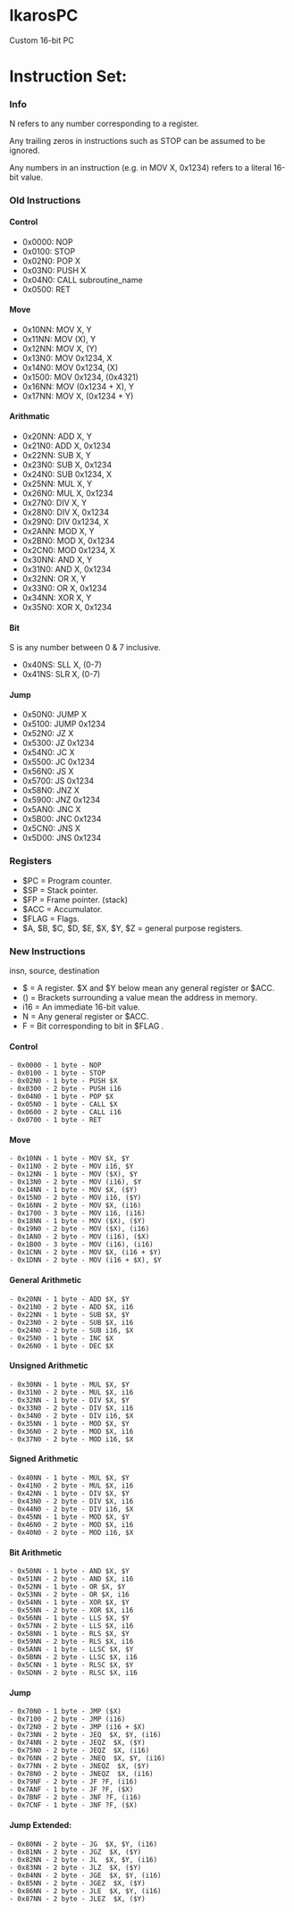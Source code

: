 # IkarosPC
Custom 16-bit PC

# Instruction Set:
### Info
N refers to any number corresponding to a register.

Any trailing zeros in instructions such as STOP can be assumed to be ignored.

Any numbers in an instruction (e.g. in MOV X, 0x1234) refers to a literal 16-bit value.

### Old Instructions
#### Control
- 0x0000: NOP
- 0x0100: STOP
- 0x02N0: POP X
- 0x03N0: PUSH X
- 0x04N0: CALL subroutine_name
- 0x0500: RET
#### Move
- 0x10NN: MOV X, Y
- 0x11NN: MOV (X), Y
- 0x12NN: MOV X, (Y)
- 0x13N0: MOV 0x1234, X
- 0x14N0: MOV 0x1234, (X)
- 0x1500: MOV 0x1234, (0x4321)
- 0x16NN: MOV (0x1234 + X), Y
- 0x17NN: MOV X, (0x1234 + Y)
#### Arithmatic
- 0x20NN: ADD X, Y
- 0x21N0: ADD X, 0x1234
- 0x22NN: SUB X, Y
- 0x23N0: SUB X, 0x1234
- 0x24N0: SUB 0x1234, X
- 0x25NN: MUL X, Y
- 0x26N0: MUL X, 0x1234
- 0x27N0: DIV X, Y
- 0x28N0: DIV X, 0x1234
- 0x29N0: DIV 0x1234, X
- 0x2ANN: MOD X, Y
- 0x2BN0: MOD X, 0x1234
- 0x2CN0: MOD 0x1234, X
- 0x30NN: AND X, Y
- 0x31N0: AND X, 0x1234
- 0x32NN: OR X, Y
- 0x33N0: OR X, 0x1234
- 0x34NN: XOR X, Y
- 0x35N0: XOR X, 0x1234
#### Bit
S is any number between 0 & 7 inclusive.
- 0x40NS: SLL X, (0-7)
- 0x41NS: SLR X, (0-7)
#### Jump
- 0x50N0: JUMP X
- 0x5100: JUMP 0x1234
- 0x52N0: JZ X
- 0x5300: JZ 0x1234
- 0x54N0: JC X
- 0x5500: JC 0x1234
- 0x56N0: JS X
- 0x5700: JS 0x1234
- 0x58N0: JNZ X
- 0x5900: JNZ 0x1234
- 0x5AN0: JNC X
- 0x5B00: JNC 0x1234
- 0x5CN0: JNS X
- 0x5D00: JNS 0x1234

### Registers
- $PC = Program counter.
- $SP = Stack pointer.
- $FP = Frame pointer. (stack)
- $ACC = Accumulator.
- $FLAG = Flags.
- $A, $B, $C, $D, $E, $X, $Y, $Z = general purpose registers.

### New Instructions
insn, source, destination
- $ = A register. $X and $Y below mean any general register or $ACC.
- () = Brackets surrounding a value mean the address in memory.
- i16 = An immediate 16-bit value.
- N = Any general register or $ACC.
- F = Bit corresponding to bit in $FLAG .
#### Control
	- 0x0000 - 1 byte - NOP
	- 0x0100 - 1 byte - STOP
	- 0x02N0 - 1 byte - PUSH $X
	- 0x0300 - 2 byte - PUSH i16
	- 0x04N0 - 1 byte - POP $X
	- 0x05N0 - 1 byte - CALL $X
	- 0x0600 - 2 byte - CALL i16
	- 0x0700 - 1 byte - RET
#### Move
	- 0x10NN - 1 byte - MOV $X, $Y
	- 0x11N0 - 2 byte - MOV i16, $Y
	- 0x12NN - 1 byte - MOV ($X), $Y
	- 0x13N0 - 2 byte - MOV (i16), $Y
	- 0x14NN - 1 byte - MOV $X, ($Y)
	- 0x15N0 - 2 byte - MOV i16, ($Y)
	- 0x16NN - 2 byte - MOV $X, (i16)
	- 0x1700 - 3 byte - MOV i16, (i16)
	- 0x18NN - 1 byte - MOV ($X), ($Y)
	- 0x19N0 - 2 byte - MOV ($X), (i16)
	- 0x1AN0 - 2 byte - MOV (i16), ($X)
	- 0x1B00 - 3 byte - MOV (i16), (i16)
	- 0x1CNN - 2 byte - MOV $X, (i16 + $Y)
	- 0x1DNN - 2 byte - MOV (i16 + $X), $Y
#### General Arithmetic
	- 0x20NN - 1 byte - ADD $X, $Y
	- 0x21N0 - 2 byte - ADD $X, i16
	- 0x22NN - 1 byte - SUB $X, $Y
	- 0x23N0 - 2 byte - SUB $X, i16
	- 0x24N0 - 2 byte - SUB i16, $X
	- 0x25N0 - 1 byte - INC $X
	- 0x26N0 - 1 byte - DEC $X
#### Unsigned Arithmetic
	- 0x30NN - 1 byte - MUL $X, $Y
	- 0x31N0 - 2 byte - MUL $X, i16
	- 0x32NN - 1 byte - DIV $X, $Y
	- 0x33N0 - 2 byte - DIV $X, i16
	- 0x34N0 - 2 byte - DIV i16, $X
	- 0x35NN - 1 byte - MOD $X, $Y
	- 0x36N0 - 2 byte - MOD $X, i16
	- 0x37N0 - 2 byte - MOD i16, $X
#### Signed Arithmetic
	- 0x40NN - 1 byte - MUL $X, $Y
	- 0x41N0 - 2 byte - MUL $X, i16
	- 0x42NN - 1 byte - DIV $X, $Y
	- 0x43N0 - 2 byte - DIV $X, i16
	- 0x44N0 - 2 byte - DIV i16, $X
	- 0x45NN - 1 byte - MOD $X, $Y
	- 0x46N0 - 2 byte - MOD $X, i16
	- 0x40N0 - 2 byte - MOD i16, $X
#### Bit Arithmetic
	- 0x50NN - 1 byte - AND $X, $Y
	- 0x51NN - 2 byte - AND $X, i16
	- 0x52NN - 1 byte - OR $X, $Y
	- 0x53NN - 2 byte - OR $X, i16
	- 0x54NN - 1 byte - XOR $X, $Y
	- 0x55NN - 2 byte - XOR $X, i16
	- 0x56NN - 1 byte - LLS $X, $Y
	- 0x57NN - 2 byte - LLS $X, i16
	- 0x58NN - 1 byte - RLS $X, $Y
	- 0x59NN - 2 byte - RLS $X, i16
	- 0x5ANN - 1 byte - LLSC $X, $Y
	- 0x5BNN - 2 byte - LLSC $X, i16
	- 0x5CNN - 1 byte - RLSC $X, $Y
	- 0x5DNN - 2 byte - RLSC $X, i16
#### Jump
	- 0x70N0 - 1 byte - JMP ($X)
	- 0x7100 - 2 byte - JMP (i16)
	- 0x72N0 - 2 byte - JMP (i16 + $X)
	- 0x73NN - 2 byte - JEQ  $X, $Y, (i16)
	- 0x74NN - 2 byte - JEQZ  $X, ($Y)
	- 0x75N0 - 2 byte - JEQZ  $X, (i16)
	- 0x76NN - 2 byte - JNEQ  $X, $Y, (i16)
	- 0x77NN - 2 byte - JNEQZ  $X, ($Y)
	- 0x78N0 - 2 byte - JNEQZ  $X, (i16)
	- 0x79NF - 2 byte - JF ?F, (i16)
	- 0x7ANF - 1 byte - JF ?F, ($X)
	- 0x7BNF - 2 byte - JNF ?F, (i16)
	- 0x7CNF - 1 byte - JNF ?F, ($X)
#### Jump Extended:
	- 0x80NN - 2 byte - JG  $X, $Y, (i16)
	- 0x81NN - 2 byte - JGZ  $X, ($Y)
	- 0x82NN - 2 byte - JL  $X, $Y, (i16)
	- 0x83NN - 2 byte - JLZ  $X, ($Y)
	- 0x84NN - 2 byte - JGE  $X, $Y, (i16)
	- 0x85NN - 2 byte - JGEZ  $X, ($Y)
	- 0x86NN - 2 byte - JLE  $X, $Y, (i16)
	- 0x87NN - 2 byte - JLEZ  $X, ($Y)
